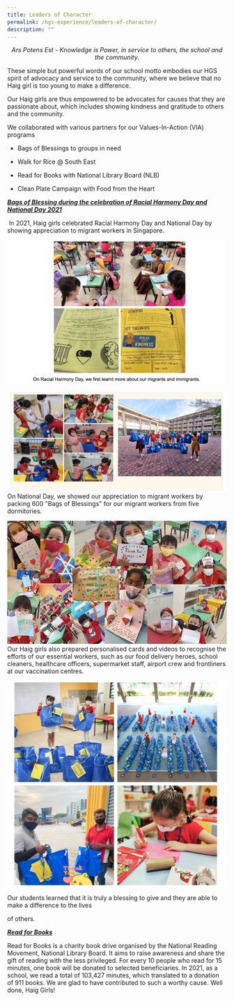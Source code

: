 ```yaml
---
title: Leaders of Character
permalink: /hgs-experience/leaders-of-character/
description: ""
---
```

<center><em>Ars Potens Est - Knowledge is Power, in service to others, the school and the community.</em></center>

  

These simple but powerful words of our school motto embodies our HGS spirit of advocacy and service to the community, where we believe that no Haig girl is too young to make a difference. 

Our Haig girls are thus empowered to be advocates for causes that they are passionate about, which includes showing kindness and gratitude to others and the community. 

We collaborated with various partners for our Values-In-Action (VIA) programs

*   Bags of Blessings to groups in need
    
*   Walk for Rice @ South East
    
*   Read for Books with National Library Board (NLB)
    
*   Clean Plate Campaign with Food from the Heart

  

**_<u>Bags of Blessing during the celebration of Racial Harmony Day and National Day 2021</u>_**

 In 2021, Haig girls celebrated Racial Harmony Day and National Day by showing appreciation to migrant workers in Singapore.
 
 ![](/images/loc1.png)
 
 ![](/images/loc2.png)
 On National Day, we showed our appreciation to migrant workers by packing 600 "Bags of Blessings" for our migrant workers from five dormitories.
 
 ![](/images/loc3.jpeg)
 Our Haig girls also prepared personalised cards and videos to recognise the efforts of our essential workers, such as our food delivery heroes, school cleaners, healthcare officers, supermarket staff, airport crew and frontliners at our vaccination centres.
 
 ![](/images/loc4.png)
 
 Our students learned that it is truly a blessing to give and they are able to make a difference to the lives  

of others.

  

**_<u>Read for Books</u>_**

Read for Books is a charity book drive organised by the National Reading Movement, National Library Board. It aims to raise awareness and share the gift of reading with the less privileged. For every 10 people who read for 15 minutes, one book will be donated to selected beneficiaries. In 2021, as a school, we read a total of 103,427 minutes, which translated to a donation of 911 books. We are glad to have contributed to such a worthy cause. Well done, Haig Girls!